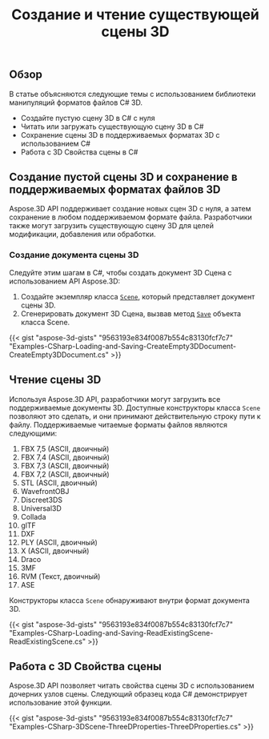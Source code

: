 ﻿---
title: Создание и чтение существующей сцены 3D
type: docs
weight: 10
url: /ru/net/create-and-read-an-existing-3d-scene/
description: Aspose.3D API поддерживает создание новых сцен 3D с нуля, а затем сохранение в любом поддерживаемом формате файла. Разработчики также могут загрузить существующую сцену 3D для целей модификации, добавления или обработки.
---
## **Обзор**
В статье объясняются следующие темы с использованием библиотеки манипуляций форматов файлов C# 3D.
- Создайте пустую сцену 3D в C# с нуля
- Читать или загружать существующую сцену 3D в C#
- Сохранение сцены 3D в поддерживаемых форматах 3D с использованием C#
- Работа с 3D Свойства сцены в C#

## **Создание пустой сцены 3D и сохранение в поддерживаемых форматах файлов 3D**
Aspose.3D API поддерживает создание новых сцен 3D с нуля, а затем сохранение в любом поддерживаемом формате файла. Разработчики также могут загрузить существующую сцену 3D для целей модификации, добавления или обработки.

### **Создание документа сцены 3D**
Следуйте этим шагам в C#, чтобы создать документ 3D Сцена с использованием API Aspose.3D:

1. Создайте экземпляр класса [`Scene`](https://reference.aspose.com/3d/net/aspose.threed/scene), который представляет документ сцены 3D.
1. Сгенерировать документ 3D Сцена, вызвав метод [`Save`](https://reference.aspose.com/3d/net/aspose.threed/scene/methods/save) объекта класса Scene.

{{< gist "aspose-3d-gists" "9563193e834f0087b554c83130fcf7c7" "Examples-CSharp-Loading-and-Saving-CreateEmpty3DDocument-CreateEmpty3DDocument.cs" >}}

## **Чтение сцены 3D**
Используя Aspose.3D API, разработчики могут загрузить все поддерживаемые документы 3D. Доступные конструкторы класса `Scene` позволяют это сделать, и они принимают действительную строку пути к файлу. Поддерживаемые читаемые форматы файлов являются следующими:

1. FBX 7,5 (ASCII, двоичный)
1. FBX 7,4 (ASCII, двоичный)
1. FBX 7,3 (ASCII, двоичный)
1. FBX 7,2 (ASCII, двоичный)
1. STL (ASCII, двоичный)
1. WavefrontOBJ
1. Discreet3DS
1. Universal3D
1. Collada
1. glTF
1. DXF
1. PLY (ASCII, двоичный)
1. X (ASCII, двоичный)
1. Draco
1. 3MF
1. RVM (Текст, двоичный)
1. ASE

Конструкторы класса `Scene` обнаруживают внутри формат документа 3D.

{{< gist "aspose-3d-gists" "9563193e834f0087b554c83130fcf7c7" "Examples-CSharp-Loading-and-Saving-ReadExistingScene-ReadExistingScene.cs" >}}

## **Работа с 3D Свойства сцены**
Aspose.3D API позволяет читать свойства сцены 3D с использованием дочерних узлов сцены. Следующий образец кода C# демонстрирует использование этой функции.

{{< gist "aspose-3d-gists" "9563193e834f0087b554c83130fcf7c7" "Examples-CSharp-3DScene-ThreeDProperties-ThreeDProperties.cs" >}}
